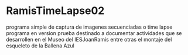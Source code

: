# RamisTimeLapse02
programa simple de captura de imagenes secuenciadas o time lapse programa en version prueba destinado a documentar actividades que se desarrollen en el Museo del IESJoanRamis entre otras el montaje del esqueleto de la Ballena Azul
